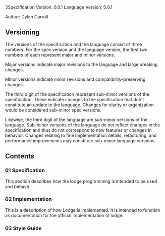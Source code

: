 3Specification Version: 0.0.1
Language Version: 0.0.1

Author: Dylan Carroll
## Versioning
The versions of the specification and the language consist of three numbers. For the spec version and the language version, the first two numbers of each represent major and minor versions.

Major versions indicate major revisions to the language and large breaking changes.

Minor versions indicate minor revisions and compatibility-preserving changes. 

The third digit of the specification represent sub-minor versions of the specification. These indicate changes to the specification that don't constitute an update to the language. Changes for clarity or organization would be considered sub-minor spec versions.

Likewise, the third digit of the language are sub-minor versions of the language. Sub-minor versions of the language do not reflect changes in the specification and thus do not correspond to new features or changes in behavior. Changes relating to fine implementation details, refactoring, and performance improvements may constitute sub-minor language versions.

## Contents
### 01 Specification
This section describes how the lodge programming is intended to be used and behave
### 02 Implementation
This is a description of how Lodge is implemented. It is intended to function as documentation for the official implementation of lodge.
### 03 Style Guide




